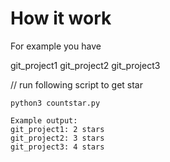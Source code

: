 # How it work

For example you have

git_project1
git_project2
git_project3

// run following script to get star
```
python3 countstar.py

Example output:
git_project1: 2 stars
git_project2: 3 stars
git_project3: 4 stars
```
